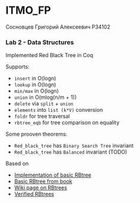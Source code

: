 # ITMO_FP

Сосновцев Григорий Алексеевич P34102

### Lab 2 - Data Structures

Implemented Red Black Tree in Coq

Supports:

- `insert` in O(logn)
- `lookup` in O(logn)
- `min/max` in O(logn)
- `union` in O(mlog(n/m + 1))
- `delete` via `split` + `union`
- `elements` into `list (k*V)` conversion
- `foldr` for tree traversal
- `rbtree_eqb` for tree comparison on equality

Some prooven theorems:

- `Red_black_tree` has `Binary Search Tree` invariant 
- `Red_black_tree` has `Balanced` invariant (TODO)


Based on 
- [Implementation of basic RBtree](https://koerbitz.me/posts/Red-Black-Trees-In-Coq-Part-0.html)
- [Basic RBtree from book](https://softwarefoundations.cis.upenn.edu/vfa-current/Redblack.html)
- [Wiki page on RBtrees](https://en.wikipedia.org/wiki/Red%E2%80%93black_tree)
- [Verified RBtrees](https://www.cs.princeton.edu/~appel/papers/redblack.pdf)